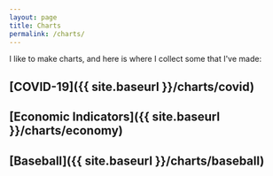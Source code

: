 ```yaml
---
layout: page
title: Charts
permalink: /charts/
---
```


I like to make charts, and here is where I collect some that I've made:

## [COVID-19]({{ site.baseurl }}/charts/covid)

## [Economic Indicators]({{ site.baseurl }}/charts/economy)

## [Baseball]({{ site.baseurl }}/charts/baseball)
